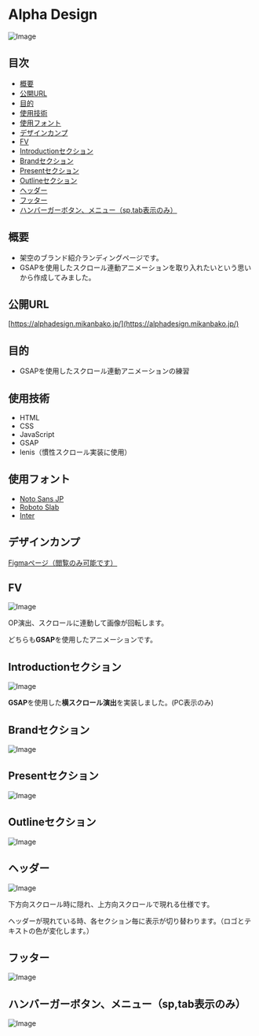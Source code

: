 # Alpha Design<!-- omit in toc -->
![Image](https://github.com/user-attachments/assets/0ceeec58-b877-492f-b455-2f35bf7a247a)

## 目次<!-- omit in toc -->
- [概要](#概要)
- [公開URL](#公開url)
- [目的](#目的)
- [使用技術](#使用技術)
- [使用フォント](#使用フォント)
- [デザインカンプ](#デザインカンプ)
- [FV](#fv)
- [Introductionセクション](#introductionセクション)
- [Brandセクション](#brandセクション)
- [Presentセクション](#presentセクション)
- [Outlineセクション](#outlineセクション)
- [ヘッダー](#ヘッダー)
- [フッター](#フッター)
- [ハンバーガーボタン、メニュー（sp,tab表示のみ）](#ハンバーガーボタンメニューsptab表示のみ)

## 概要
* 架空のブランド紹介ランディングページです。
* GSAPを使用したスクロール連動アニメーションを取り入れたいという思いから作成してみました。

## 公開URL
[https://alphadesign.mikanbako.jp/](https://alphadesign.mikanbako.jp/)

## 目的
* GSAPを使用したスクロール連動アニメーションの練習

## 使用技術
* HTML
* CSS
* JavaScript
* GSAP
* lenis（慣性スクロール実装に使用）

## 使用フォント
* [Noto Sans JP](https://fonts.google.com/noto/specimen/Noto+Sans+JP)
* [Roboto Slab](https://fonts.google.com/specimen/Roboto+Slab)
* [Inter](https://fonts.google.com/specimen/Inter)

## デザインカンプ
[Figmaページ（閲覧のみ可能です）](https://www.figma.com/design/JoOv02ucjnEBfrNfWsGojQ/lp-gsap?node-id=0-1&t=OY3tojx653Z1lTG0-1)

## FV
![Image](https://github.com/user-attachments/assets/e61ef902-c774-4465-82ac-989bcf983c56)

OP演出、スクロールに連動して画像が回転します。

どちらも**GSAP**を使用したアニメーションです。

## Introductionセクション
![Image](https://github.com/user-attachments/assets/08f6adbc-4c7c-4a20-bcc2-06c479994a0e)

**GSAP**を使用した**横スクロール演出**を実装しました。(PC表示のみ)

## Brandセクション
![Image](https://github.com/user-attachments/assets/669a5bd9-6515-42c1-9277-d9bd32bbcdfd)

## Presentセクション
![Image](https://github.com/user-attachments/assets/aa86ce81-7ddb-4b41-b99b-4811ee101a6b)

## Outlineセクション
![Image](https://github.com/user-attachments/assets/e3633dd9-4d7e-445a-8067-67de60288dc5)

## ヘッダー
![Image](https://github.com/user-attachments/assets/90174ca4-d4b9-4ced-8e20-abd217744b9e)

下方向スクロール時に隠れ、上方向スクロールで現れる仕様です。

ヘッダーが現れている時、各セクション毎に表示が切り替わります。（ロゴとテキストの色が変化します。）

## フッター
![Image](https://github.com/user-attachments/assets/67f8e6a4-3b6a-465c-b82a-93bb4accdacd)

## ハンバーガーボタン、メニュー（sp,tab表示のみ）
![Image](https://github.com/user-attachments/assets/06da261f-bc0d-4a3c-b80b-761fd33a1005)